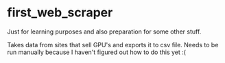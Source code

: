 # first_web_scraper
Just for learning purposes and also preparation for some other stuff.

Takes data from sites that sell GPU's and exports it to csv file.
Needs to be run manually because I haven't figured out how to do this yet :(
